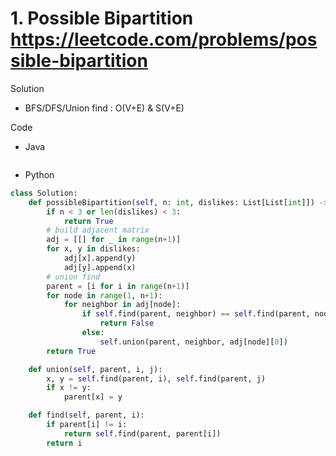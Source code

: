 # 1. Possible Bipartition https://leetcode.com/problems/possible-bipartition

Solution

- BFS/DFS/Union find : O(V+E) & S(V+E)

Code

- Java

```java

```

- Python

```python
class Solution:
    def possibleBipartition(self, n: int, dislikes: List[List[int]]) -> bool:
        if n < 3 or len(dislikes) < 3:
            return True
        # build adjacent matrix
        adj = [[] for _ in range(n+1)]
        for x, y in dislikes:
            adj[x].append(y)
            adj[y].append(x)
        # union find
        parent = [i for i in range(n+1)]
        for node in range(1, n+1):
            for neighbor in adj[node]:
                if self.find(parent, neighbor) == self.find(parent, node):
                    return False
                else:
                    self.union(parent, neighbor, adj[node][0])
        return True

    def union(self, parent, i, j):
        x, y = self.find(parent, i), self.find(parent, j)
        if x != y:
            parent[x] = y

    def find(self, parent, i):
        if parent[i] != i:
            return self.find(parent, parent[i])
        return i
```